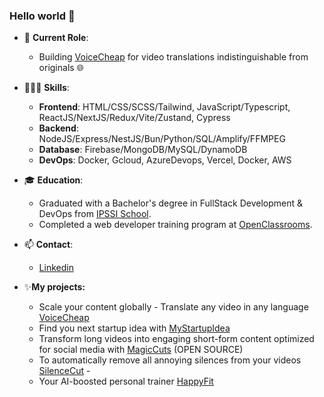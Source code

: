 ### Hello world 👋

- 🏢 **Current Role**:
  - Building [VoiceCheap](https://voicecheap.ai/) for video translations indistinguishable from originals 🌐

- 🧑🏻‍💻 **Skills**:
  - **Frontend**: HTML/CSS/SCSS/Tailwind, JavaScript/Typescript, ReactJS/NextJS/Redux/Vite/Zustand, Cypress
  - **Backend**: NodeJS/Express/NestJS/Bun/Python/SQL/Amplify/FFMPEG
  - **Database**: Firebase/MongoDB/MySQL/DynamoDB
  - **DevOps**: Docker, Gcloud, AzureDevops, Vercel, Docker, AWS

- 🎓 **Education**:
  - Graduated with a Bachelor's degree in FullStack Development & DevOps from [IPSSI School](https://ecole-ipssi.com/formations-informatique/bachelor-developpeur-fullstack-devops/).
  - Completed a web developer training program at [OpenClassrooms](https://openclassrooms.com/fr/paths/717-developpeur-web).

- 📫 **Contact**:
  - [Linkedin](https://www.linkedin.com/in/kevin-rousseau-20a7b11b5/)

- ✨**My projects:**
  - Scale your content globally - Translate any video in any language [VoiceCheap](https://voicecheap.ai/)
  - Find you next startup idea with [MyStartupIdea](https://mystartupidea.io)
  - Transform long videos into engaging short-form content optimized for social media with [MagicCuts](https://magiccuts.pro/) (OPEN SOURCE)
  - To automatically remove all annoying silences from your videos [SilenceCut](https://silencecut.com) - 
  - Your AI-boosted personal trainer [HappyFit](https://happy-fit-front.vercel.app/login)



